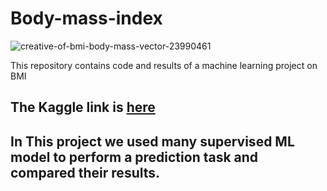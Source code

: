 # Body-mass-index
![creative-of-bmi-body-mass-vector-23990461](https://user-images.githubusercontent.com/77840111/181907949-9c86d5f7-8da2-4e45-8551-66eac1a54214.jpg)

This repository contains code and results of a machine learning project on BMI
## The Kaggle link is [here](https://www.kaggle.com/code/shubhendughosh00/bmi-body-mass-index-data-analysis-and-prediction)
## In This project we used many supervised ML model to perform a prediction task and compared their results.
